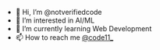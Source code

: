 - 👋 Hi, I’m @notverifiedcode
- 👀 I’m interested in AI/ML
- 🌱 I’m currently learning Web Development
- 📫 How to reach me [@code11_](https://www.instagram.com/thecode11_)

<!---
notverifiedcode/notverifiedcode is a ✨ special ✨ repository because its `README.md` (this file) appears on your GitHub profile.
You can click the Preview link to take a look at your changes.
--->
